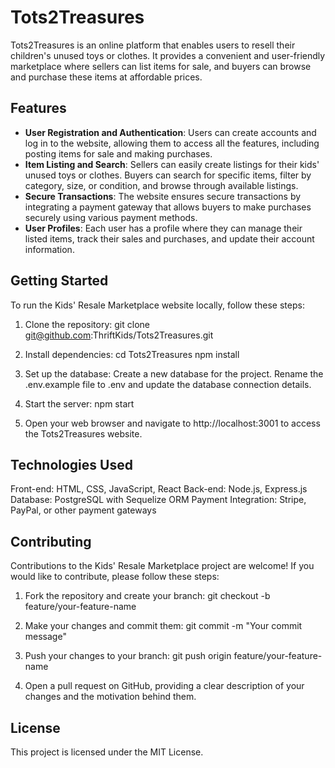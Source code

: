 # Tots2Treasures

Tots2Treasures is an online platform that enables users to resell their children's unused toys or clothes. It provides a convenient and user-friendly marketplace where sellers can list items for sale, and buyers can browse and purchase these items at affordable prices.

## Features

- **User Registration and Authentication**: Users can create accounts and log in to the website, allowing them to access all the features, including posting items for sale and making purchases.
- **Item Listing and Search**: Sellers can easily create listings for their kids' unused toys or clothes. Buyers can search for specific items, filter by category, size, or condition, and browse through available listings.
- **Secure Transactions**: The website ensures secure transactions by integrating a payment gateway that allows buyers to make purchases securely using various payment methods.
- **User Profiles**: Each user has a profile where they can manage their listed items, track their sales and purchases, and update their account information.

## Getting Started

To run the Kids' Resale Marketplace website locally, follow these steps:

1. Clone the repository:
   git clone git@github.com:ThriftKids/Tots2Treasures.git

2. Install dependencies:
    cd Tots2Treasures
    npm install

3. Set up the database:
    Create a new database for the project.
    Rename the .env.example file to .env and update the database connection details.

4. Start the server:
    npm start

5. Open your web browser and navigate to http://localhost:3001 to access the Tots2Treasures website.

## Technologies Used
Front-end: HTML, CSS, JavaScript, React
Back-end: Node.js, Express.js
Database: PostgreSQL with Sequelize ORM
Payment Integration: Stripe, PayPal, or other payment gateways

## Contributing
Contributions to the Kids' Resale Marketplace project are welcome! If you would like to contribute, please follow these steps:

1. Fork the repository and create your branch:
    git checkout -b feature/your-feature-name

2. Make your changes and commit them:
    git commit -m "Your commit message"

3. Push your changes to your branch:
    git push origin feature/your-feature-name

4. Open a pull request on GitHub, providing a clear description of your changes and the motivation behind them.

## License
This project is licensed under the MIT License.
